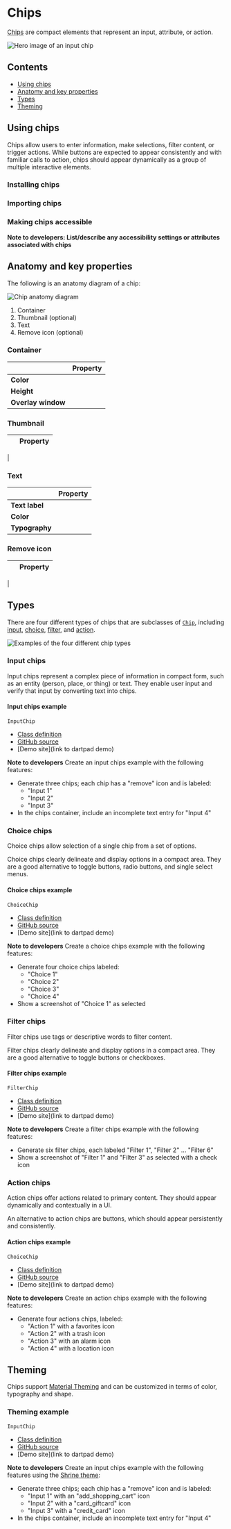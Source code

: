 <!--docs:
title: "Material chips"
layout: detail
section: components
excerpt: "Chips are compact elements that represent an input, attribute, or action."
iconId:
path: /catalog/material-chips/
-->

# Chips

[Chips](https://material.io/components/chips) are compact elements that represent an input, attribute, or action.

![Hero image of an input chip](assets/chips/chips-hero.png)

## Contents

- [Using chips](#using-chips)
- [Anatomy and key properties](#anatomy-and-key-properties)
- [Types](#types)
- [Theming](#theming)

## Using chips

Chips allow users to enter information, make selections, filter content, or trigger actions. While buttons are expected to appear consistently and with familiar calls to action, chips should appear dynamically as a group of multiple interactive elements.

### Installing chips

### Importing chips

### Making chips accessible

**Note to developers: List/describe any accessibility settings or attributes associated with chips**

## Anatomy and key properties

The following is an anatomy diagram of a chip:

![Chip anatomy diagram](assets/chips/Chips_anatomy.png)

1. Container
1. Thumbnail (optional)
1. Text
1. Remove icon (optional)

### Container

&nbsp; | Property
------ | ---------
**Color** |
**Height** |
**Overlay window** |

### Thumbnail

&nbsp;         | Property
-------------- | ------------------------
 |

### Text

&nbsp;         | Property
-------------- | ------------------------
**Text label** |
**Color**      |
**Typography** |

### Remove icon

&nbsp;         | Property
-------------- | ------------------------
 |

## Types

There are four different types of chips that are subclasses of [`Chip`](https://api.flutter.dev/flutter/material/Chip-class.html), including [input](#input-chips), [choice](#choice-chips), [filter](#filter-chips), and [action](#action-chips).

![Examples of the four different chip types](assets/chips/Chips_composite.png)

### Input chips

Input chips represent a complex piece of information in compact form, such as an entity (person, place, or thing) or text. They enable user input and verify that input by converting text into chips.

#### Input chips example

`InputChip`

- [Class definition](https://api.flutter.dev/flutter/material/InputChip-class.html)
- [GitHub source](https://github.com/flutter/flutter/blob/fabf4e3d0d311181178d2c601d29a2f739ea543a/packages/flutter/lib/src/material/chip.dart)
- [Demo site](link to dartpad demo)

**Note to developers** Create an input chips example with the following features:

- Generate three chips; each chip has a "remove" icon and is labeled:
  - "Input 1"
  - "Input 2"
  - "Input 3"
- In the chips container, include an incomplete text entry for "Input 4"

### Choice chips

Choice chips allow selection of a single chip from a set of options.

Choice chips clearly delineate and display options in a compact area. They are a good alternative to toggle buttons, radio buttons, and single select menus.

#### Choice chips example

`ChoiceChip`

- [Class definition](https://api.flutter.dev/flutter/material/ChoiceChip-class.html)
- [GitHub source](https://github.com/flutter/flutter/blob/fabf4e3d0d311181178d2c601d29a2f739ea543a/packages/flutter/lib/src/material/chip.dart)
- [Demo site](link to dartpad demo)

**Note to developers** Create a choice chips example with the following features:

- Generate four choice chips labeled:
  - "Choice 1"
  - "Choice 2"
  - "Choice 3"
  - "Choice 4"
- Show a screenshot of "Choice 1" as selected

### Filter chips

Filter chips use tags or descriptive words to filter content.

Filter chips clearly delineate and display options in a compact area. They are a good alternative to toggle buttons or checkboxes.

#### Filter chips example

`FilterChip`

- [Class definition](https://api.flutter.dev/flutter/material/FilterChip-class.html)
- [GitHub source](https://github.com/flutter/flutter/blob/fabf4e3d0d311181178d2c601d29a2f739ea543a/packages/flutter/lib/src/material/chip.dart)
- [Demo site](link to dartpad demo)

**Note to developers** Create a filter chips example with the following features:

- Generate six filter chips, each labeled "Filter 1", "Filter 2" ... "Filter 6"
- Show a screenshot of "Filter 1" and "Filter 3" as selected with a check icon

### Action chips

Action chips offer actions related to primary content. They should appear dynamically and contextually in a UI.

An alternative to action chips are buttons, which should appear persistently and consistently.

#### Action chips example

`ChoiceChip`

- [Class definition](https://api.flutter.dev/flutter/material/ActionChip-class.html)
- [GitHub source](https://github.com/flutter/flutter/blob/fabf4e3d0d311181178d2c601d29a2f739ea543a/packages/flutter/lib/src/material/chip.dart)
- [Demo site](link to dartpad demo)

**Note to developers** Create an action chips example with the following features:

- Generate four actions chips, labeled:
  - "Action 1" with a favorites icon
  - "Action 2" with a trash icon
  - "Action 3" with an alarm icon
  - "Action 4" with a location icon

## Theming

Chips support [Material Theming](https://material.io/components/chips/#theming) and can be customized in terms of color, typography and shape.

### Theming example

`InputChip`

- [Class definition](https://api.flutter.dev/flutter/material/InputChip-class.html)
- [GitHub source](https://github.com/flutter/flutter/blob/fabf4e3d0d311181178d2c601d29a2f739ea543a/packages/flutter/lib/src/material/chip.dart)
- [Demo site](link to dartpad demo)

**Note to developers** Create an input chips example with the following features using the [Shrine theme](https://material.io/design/material-studies/shrine.html):

- Generate three chips; each chip has a "remove" icon and is labeled:
  - "Input 1" with an "add\_shopping\_cart" icon
  - "Input 2" with a "card\_giftcard" icon
  - "Input 3" with a "credit\_card" icon
- In the chips container, include an incomplete text entry for "Input 4"
